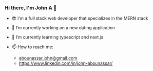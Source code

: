 ### Hi there, I'm John A 👋
- 😎 I'm a full stack web developer that specializes in the MERN stack
- 🔭 I’m currently working on a new dating application
- 🌱 I’m currently learning typescript and next.js


- 📫 How to reach me: 
  - abounassar.john@gmail.com
  - https://www.linkedin.com/in/john-abounassar/


<!--
**john-abou/john-abou** is a ✨ _special_ ✨ repository because its `README.md` (this file) appears on your GitHub profile.

Here are some ideas to get you started:

- 🔭 I’m currently working on ...
- 🌱 I’m currently learning ...
- 👯 I’m looking to collaborate on ...
- 🤔 I’m looking for help with ...
- 💬 Ask me about ...
- 📫 How to reach me: ...
- 😄 Pronouns: ...
- ⚡ Fun fact: ...
-->
